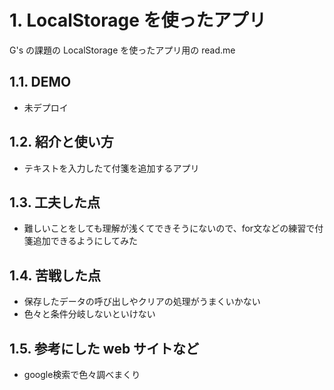 # 1. LocalStorage を使ったアプリ

G's の課題の LocalStorage を使ったアプリ用の read.me

## 1.1. DEMO

- 未デプロイ

## 1.2. 紹介と使い方

- テキストを入力したて付箋を追加するアプリ

## 1.3. 工夫した点

- 難しいことをしても理解が浅くてできそうにないので、for文などの練習で付箋追加できるようにしてみた

## 1.4. 苦戦した点

- 保存したデータの呼び出しやクリアの処理がうまくいかない
- 色々と条件分岐しないといけない

## 1.5. 参考にした web サイトなど

- google検索で色々調べまくり
